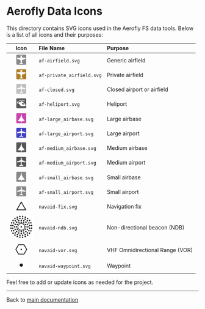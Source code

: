 # Aerofly Data Icons

This directory contains SVG icons used in the Aerofly FS data tools. Below is a list of all icons and their purposes:

|                      Icon                       | File Name                 | Purpose                         |
| :---------------------------------------------: | :------------------------ | :------------------------------ |
|         ![af-airfield](af-airfield.svg)         | `af-airfield.svg`         | Generic airfield                |
| ![af-private_airfield](af-private_airfield.svg) | `af-private_airfield.svg` | Private airfield                |
|           ![af-closed](af-closed.svg)           | `af-closed.svg`           | Closed airport or airfield      |
|         ![af-heliport](af-heliport.svg)         | `af-heliport.svg`         | Heliport                        |
|    ![af-large_airbase](af-large_airbase.svg)    | `af-large_airbase.svg`    | Large airbase                   |
|    ![af-large_airport](af-large_airport.svg)    | `af-large_airport.svg`    | Large airport                   |
|   ![af-medium_airbase](af-medium_airbase.svg)   | `af-medium_airbase.svg`   | Medium airbase                  |
|   ![af-medium_airport](af-medium_airport.svg)   | `af-medium_airport.svg`   | Medium airport                  |
|    ![af-small_airbase](af-small_airbase.svg)    | `af-small_airbase.svg`    | Small airbase                   |
|    ![af-small_airport](af-small_airport.svg)    | `af-small_airport.svg`    | Small airport                   |
|          ![navaid-fix](navaid-fix.svg)          | `navaid-fix.svg`          | Navigation fix                  |
|          ![navaid-ndb](navaid-ndb.svg)          | `navaid-ndb.svg`          | Non-directional beacon (NDB)    |
|          ![navaid-vor](navaid-vor.svg)          | `navaid-vor.svg`          | VHF Omnidirectional Range (VOR) |
|     ![navaid-waypoint](navaid-waypoint.svg)     | `navaid-waypoint.svg`     | Waypoint                        |

Feel free to add or update icons as needed for the project.

---

Back to [main documentation](../README.md)
